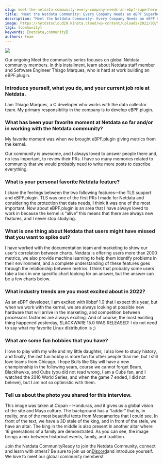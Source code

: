 ```yaml
---
slug: meet-the-netdata-community-every-company-needs-an-ebpf-superhero-like-thiago
title: "Meet the Netdata Community: Every Company Needs an eBPF Superhero Like Thiago"
description: "Meet the Netdata Community: Every Company Needs an eBPF Superhero Like Thiago"
image: https://netdatacloud20.kinsta.cloud/wp-content/uploads/2022/03/thiago-2.png
tags: [community]
keywords: [netdata,community]
authors: team
---
```


<!--truncate-->

![](http://netdatacloud20.kinsta.cloud/wp-content/uploads/2022/03/thiago-2.png)

Our ongoing Meet the community series focuses on global Netdata community members. In this installment, learn about Netdata staff member and Software Engineer Thiago Marques, who is hard at work building an eBPF.plugin.

### Introduce yourself, what you do, and your current job role at Netdata.

I am Thiago Marques, a C developer who works with the data collector team. My primary responsibility in the company is to develop eBPF.plugin.

### What has been your favorite moment at Netdata so far and/or in working with the Netdata community?

My favorite moment was when we brought eBPF.plugin giving metrics from the kernel.

Our community is awesome, and I always loved to answer people there and, no less important, to review their PRs. I have so many memories related to community that we would probably need to write more posts to describe everything.

### What is your personal favorite Netdata feature?

I share the feelings between the two following features—the TLS support and eBPF.plugin. TLS was one of the first PRs I made for Netdata and considering the protection that data needs, I think it was one of the most important. Now about eBPF.plugin is an area that I have always loved to work in because the kernel is “alive” this means that there are always new features, and I never stop studying.

### What is one thing about Netdata that users might have missed that you want to spike out?

I have worked with the documentation team and marketing to show our user’s correlation between charts. Netdata is offering users more than 2000 metrics, we also provide machine learning to help them identify problems in their environment, and a complete understanding of these features goes through the relationship between metrics. I think that probably some users take a look in one specific chart looking for an answer, but the answer can be a few charts below.

### What industry trends are you most excited about in 2022?

As an eBPF developer, I am excited with libbpf 1.0 that I expect this year, but when we work with the kernel, we are always looking at possible new hardware that will arrive in the marketing, and competition between processors factories are always exciting. And of course, the most exciting thing happened yesterday, SLACKWARE 15.0 WAS RELEASED! I do not need to say what my favorite Linux distribution is ;)

### What are some fun hobbies that you have?

I love to play with my wife and my little daughter, I also love to study history, and finally, the last fun hobby is more fun for other people than me, but I still love teams from Chicago. I hope Bulls like Sky will have a new championship in the following years, course we cannot forget Bears, Blackhawks, and Cubs (you did not read wrong, I am a Cubs fan, and I watched the 2016 World Series, and when the game 7 ended, I did not believe), but I am not so optimistic with them.

### Tell us about the photo you shared for this interview.

This image was taken at Copan – Honduras, and it gives us a global vision of the site and Maya culture. The background has a “ladder” that is, in reality, one of the most beautiful texts from Mesoamerica that I could see. In front of the text, we have a 3D stele of the king, and in front of the stele, we have an altar. The king in the middle is also present in another altar where 16 generations of a family are demonstrated. As you can see, the image brings a mix between historical events, family, and tradition.

Join the Netdata CommunityReady to join the Netdata Community, connect and learn with others? Be sure to join us on<a href="https://discord.gg/kUk3nCmbtx">Discord</a>and introduce yourself. We love to meet our global community members!
